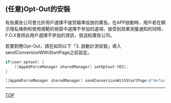 ## (任意)Opt-Out的安裝

有些廣告公司會允許用戶選擇不接受瞄準投放的廣告。在APP啟動時，用戶若在顯示隱私條例和使用規範的視窗中選擇不參加的選項，接受到效果測量通知的同時，F.O.X會把此用戶選擇不參加的資訊，發送給廣告公司。

若要對應Opt-Out，請在如同以下「3. 啟動計測安裝」導入sendConversionWithStartPage之前設定。

```objective-c
if(user.optout) {	[[AppAdForceManager sharedManager] setOptout:YES];}

[[AppAdForceManager sharedManager] sendConversionWithStartPage:@"default"];
```
---
[TOP](/lang/tw/README.md)
